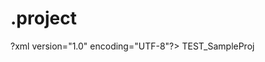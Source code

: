 # .project
?xml version="1.0" encoding="UTF-8"?>
<projectDescription>
	<name>TEST_SampleProj</name>
	<comment></comment>
	<projects>
	</projects>
<projectname>
</projectname>
	<buildSpec>
	</buildSpec>
	<buildname>
	</buildname>
	<natures>
	</natures>
</projectDescription>

